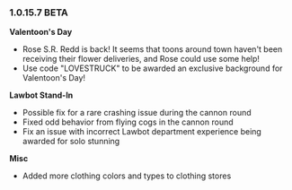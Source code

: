 ### 1.0.15.7 BETA

**Valentoon's Day**
- Rose S.R. Redd is back! It seems that toons around town haven't been receiving their flower deliveries, and Rose could use some help!
- Use code "LOVESTRUCK" to be awarded an exclusive background for Valentoon's Day!

**Lawbot Stand-In**
- Possible fix for a rare crashing issue during the cannon round
- Fixed odd behavior from flying cogs in the cannon round
- Fix an issue with incorrect Lawbot department experience being awarded for solo stunning

**Misc**
- Added more clothing colors and types to clothing stores